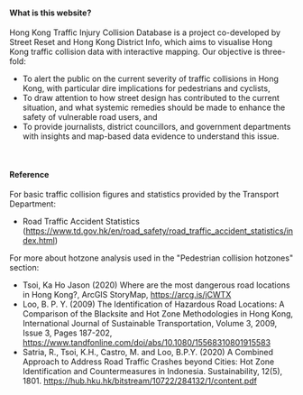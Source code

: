 
[comment]: # (Use lv4 heading to match with the original heading styles in shinydashboard)

#### <i class="fa fa-info" aria-label="info icon"></i> What is this website?

Hong Kong Traffic Injury Collision Database is a project co-developed by Street Reset and Hong Kong District Info, which aims to visualise Hong Kong traffic collision data with interactive mapping. Our objective is three-fold:

-   To alert the public on the current severity of traffic collisions in Hong Kong, with particular dire implications for pedestrians and cyclists,
-   To draw attention to how street design has contributed to the current situation, and what systemic remedies should be made to enhance the safety of vulnerable road users, and
-   To provide journalists, district councillors, and government departments with insights and map-based data evidence to understand this issue.

<!-- ### How to use this database? -->

<br>

#### <i class="fas fa-book"></i> Reference

For basic traffic collision figures and statistics provided by the Transport Department:

- Road Traffic Accident Statistics (https://www.td.gov.hk/en/road_safety/road_traffic_accident_statistics/index.html)

For more about hotzone analysis used in the "Pedestrian collision hotzones" section:

- Tsoi, Ka Ho Jason (2020) Where are the most dangerous road locations in Hong Kong?, ArcGIS StoryMap, https://arcg.is/jCWTX
- Loo, B. P. Y. (2009) The Identification of Hazardous Road Locations: A Comparison of the Blacksite and Hot Zone Methodologies in Hong Kong, International Journal of Sustainable Transportation, Volume 3, 2009, Issue 3, Pages 187-202, https://www.tandfonline.com/doi/abs/10.1080/15568310801915583
- Satria, R., Tsoi, K.H., Castro, M. and Loo, B.P.Y. (2020) A Combined Approach to Address Road Traffic Crashes beyond Cities: Hot Zone Identification and Countermeasures in Indonesia. Sustainability, 12(5), 1801. https://hub.hku.hk/bitstream/10722/284132/1/content.pdf


